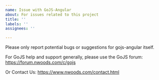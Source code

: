 ```yaml
---
name: Issue with GoJS-Angular
about: For issues related to this project
title: ''
labels: ''
assignees: ''

---
```


Please only report potential bugs or suggestions for gojs-angular itself.
 
For GoJS help and support generally, please use the GoJS forum: https://forum.nwoods.com/c/gojs
 
Or Contact Us: https://www.nwoods.com/contact.html
